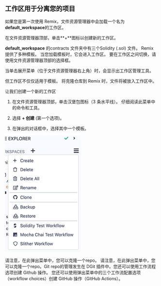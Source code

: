 ## 工作区用于分离您的项目

如果您是第一次使用 Remix，文件资源管理器中会加载一个名为**default_workspace**的工作区。

在文件资源管理器顶部，单击\*\*+\*\*图标以创建新的工作区。

**default_workspace** 的contracts 文件夹中有三个Solidity (.sol) 文件。 Remix 提供了多种模板。 当您加载模板时，它会进入工作区。 要在工作区之间切换，请使用文件资源管理器顶部的选择框。

当单击展开菜单（位于文件资源管理器右上角）时，会显示出工作区管理工具。

但工作区不仅仅适用于模板。 将克隆仓库到 Remix 时，文件将被放入工作区中。

让我们创建一个新的工作区

1. 在文件资源管理器顶部，单击汉堡包图标（3 条水平线）。 仔细阅读此菜单中的命令和工具。

2. 选择 **+ 创建** (第一个选项)。

3. 在弹出的对话框中，选择其中一个模板。

![hamburger](https://raw.githubusercontent.com/ethereum/remix-workshops/master/Basics/workspaces/images/workspace-man.png "hamburger")

请注意，在此弹出菜单中，您可以克隆一个repo。 请注意，在此弹出菜单中，您可以克隆一个repo。Git repo的管理发生在 DGit 插件中。您还可以使用工作流程选项创建 Github 操作。 您还可以使用弹出菜单中的三个工作流配置选项（workflow choices）创建 GitHub 操作（GitHub Actions）。
